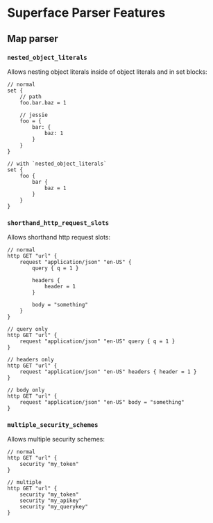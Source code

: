 # Superface Parser Features

## Map parser

### `nested_object_literals`

Allows nesting object literals inside of object literals and in set blocks:

```
// normal
set {
	// path
	foo.bar.baz = 1

	// jessie
	foo = {
		bar: {
			baz: 1
		}
	}
}

// with `nested_object_literals`
set {
	foo {
		bar {
			baz = 1
		}
	}
}
```

### `shorthand_http_request_slots`

Allows shorthand http request slots:

```
// normal
http GET "url" {
	request "application/json" "en-US" {
		query { q = 1 }

		headers {
			header = 1
		}

		body = "something"
	}
}

// query only
http GET "url" {
	request "application/json" "en-US" query { q = 1 }
}

// headers only
http GET "url" {
	request "application/json" "en-US" headers { header = 1 }
}

// body only
http GET "url" {
	request "application/json" "en-US" body = "something"
}
```

### `multiple_security_schemes`

Allows multiple security schemes:

```
// normal
http GET "url" {
	security "my_token"
}

// multiple
http GET "url" {
	security "my_token"
	security "my_apikey"
	security "my_querykey"
}
```

